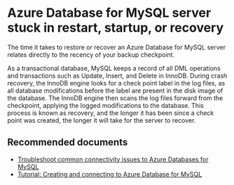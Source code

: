 <properties
    pageTitle="Azure Database for MySQL server stuck in restart, startup or recovery"
    description="Azure Database for MySQL server stuck in restart, startup or recovery"
    service="microsoft.dbformysql"
    resource="servers"
    ms.author="jtoland"
    displayOrder="40"
    selfHelpType="generic"
    supportTopicIds="32788524"
    resourceTags="servers, databases"
    productPesIds="16221"
    cloudEnvironments="public, Fairfax, usnat, ussec"
    articleId="0052af3b-28c6-4a06-a216-04cf941139e7"
    ownershipId="AzureData_AzureDatabaseforMySQL"
/>

# Azure Database for MySQL server stuck in restart, startup, or recovery

The time it takes to restore or recover an Azure Database for MySQL server relates directly to the recency of your backup checkpoint.

As a transactional database, MySQL keeps a record of all DML operations and transactions such as Update, Insert, and Delete in InnoDB. During crash recovery, the InnoDB engine looks for a check point label in the log files, as all database modifications before the label are present in the disk image of the database. The InnoDB engine then scans the log files forward from the checkpoint, applying the logged modifications to the database. This process is known as recovery, and the longer it has been since a check point was created, the longer it will take for the server to recover.

## **Recommended documents**

* [Troubleshoot common connectivity issues to Azure Databases for MySQL](https://docs.microsoft.com/azure/mysql/howto-troubleshoot-common-connection-issues)
* [Tutorial: Creating and connecting to Azure Database for MySQL](https://docs.microsoft.com/azure/mysql/tutorial-design-database-using-portal)
